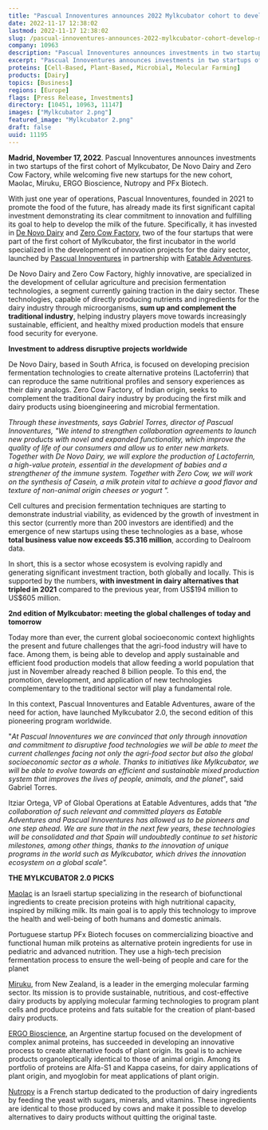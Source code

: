 ```yaml
---
title: "Pascual Innoventures announces 2022 Mylkcubator cohort to develop milk of the future"
date: 2022-11-17 12:38:02
lastmod: 2022-11-17 12:38:02
slug: /pascual-innoventures-announces-2022-mylkcubator-cohort-develop-milk-future
company: 10963
description: "Pascual Innoventures announces investments in two startups of the first cohort of Mylkcubator, De Novo Dairy and Zero Cow Factory, while welcoming five new startups for the new cohort, Maolac, Miruku, ERGO Bioscience, Nutropy and PFx Biotech."
excerpt: "Pascual Innoventures announces investments in two startups of the first cohort of Mylkcubator, De Novo Dairy and Zero Cow Factory, while welcoming five new startups for the new cohort, Maolac, Miruku, ERGO Bioscience, Nutropy and PFx Biotech."
proteins: [Cell-Based, Plant-Based, Microbial, Molecular Farming]
products: [Dairy]
topics: [Business]
regions: [Europe]
flags: [Press Release, Investments]
directory: [10451, 10963, 11147]
images: ["Mylkcubator 2.png"]
featured_image: "Mylkcubator 2.png"
draft: false
uuid: 11195
---
```

**Madrid, November 17, 2022**. Pascual Innoventures announces
investments in two startups of the first cohort of Mylkcubator, De Novo
Dairy and Zero Cow Factory, while welcoming five new startups for the
new cohort, Maolac, Miruku, ERGO Bioscience, Nutropy and PFx Biotech.

With just one year of operations, Pascual Innoventures, founded in 2021
to promote the food of the future, has already made its first
significant capital investment demonstrating its clear commitment to
innovation and fulfilling its goal to help to develop the milk of the
future. Specifically, it has invested in [De Novo
Dairy](https://www.denovodairy.com/) and [Zero Cow
Factory](https://zerocowfactory.com/), two of the four startups that
were part of the first cohort of Mylkcubator, the first incubator in the
world specialized in the development of innovation projects for the
dairy sector, launched by [Pascual
Innoventures](https://pascualinnoventures.com/) in partnership with
[Eatable Adventures](https://eatableadventures.com/).

De Novo Dairy and Zero Cow Factory, highly innovative, are specialized
in the development of cellular agriculture and precision fermentation
technologies, a segment currently gaining traction in the dairy sector.
These technologies, capable of directly producing nutrients and
ingredients for the dairy industry through microorganisms, **sum up and
complement the traditional industry**, helping industry players move
towards increasingly sustainable, efficient, and healthy mixed
production models that ensure food security for everyone. 

**Investment to address disruptive projects worldwide**

De Novo Dairy, based in South Africa, is focused on developing precision
fermentation technologies to create alternative proteins (Lactoferrin)
that can reproduce the same nutritional profiles and sensory experiences
as their dairy analogs. Zero Cow Factory, of Indian origin, seeks to
complement the traditional dairy industry by producing the first milk
and dairy products using bioengineering and microbial fermentation.

*Through these investments, says Gabriel Torres, director of Pascual
Innoventures, \"We intend to strengthen collaboration agreements to
launch new products with novel and expanded functionality, which improve
the quality of life of our consumers and allow us to enter new markets.
Together with De Novo Dairy, we will explore the production of
Lactoferrin, a high-value protein, essential in the development of
babies and a strengthener of the immune system. Together with Zero Cow,
we will work on the synthesis of Casein, a milk protein vital to achieve
a good flavor and texture of non-animal origin cheeses or yogurt \".*

Cell cultures and precision fermentation techniques are starting to
demonstrate industrial viability, as evidenced by the growth of
investment in this sector (currently more than 200 investors are
identified) and the emergence of new startups using these technologies
as a base, whose **total business value now exceeds \$5.316 million**,
according to Dealroom data.

In short, this is a sector whose ecosystem is evolving rapidly and
generating significant investment traction, both globally and locally.
This is supported by the numbers, **with investment in dairy
alternatives that tripled in 2021** compared to the previous year, from
US\$194 million to US\$605 million.

**2nd edition of Mylkcubator: meeting the global challenges of today and
tomorrow**

Today more than ever, the current global socioeconomic context
highlights the present and future challenges that the agri-food industry
will have to face. Among them, is being able to develop and apply
sustainable and efficient food production models that allow feeding a
world population that just in November already reached 8 billion people.
To this end, the promotion, development, and application of new
technologies complementary to the traditional sector will play a
fundamental role.

In this context, Pascual Innoventures and Eatable Adventures, aware of
the need for action, have launched Mylkcubator 2.0, the second edition
of this pioneering program worldwide.

\"*At Pascual Innoventures we are convinced that only through innovation
and commitment to disruptive food technologies we will be able to meet
the current challenges facing not only the agri-food sector but also the
global socioeconomic sector as a whole. Thanks to initiatives like
Mylkcubator, we will be able to evolve towards an efficient and
sustainable mixed production system that improves the lives of people,
animals, and the planet*\", said Gabriel Torres.

Itziar Ortega, VP of Global Operations at Eatable Adventures, adds that
*\"the collaboration of such relevant and committed players as Eatable
Adventures and Pascual Innoventures has allowed us to be pioneers and
one step ahead. We are sure that in the next few years, these
technologies will be consolidated and that Spain will undoubtedly
continue to set historic milestones, among other things, thanks to the
innovation of unique programs in the world such as Mylkcubator, which
drives the innovation ecosystem on a global scale\".*

**THE MYLKCUBATOR 2.0 PICKS**

[Maolac](https://www.maolac.com/) is an Israeli startup specializing in
the research of biofunctional ingredients to create precision proteins
with high nutritional capacity, inspired by milking milk. Its main goal
is to apply this technology to improve the health and well-being of both
humans and domestic animals.

Portuguese startup PFx Biotech focuses on commercializing bioactive and
functional human milk proteins as alternative protein ingredients for
use in pediatric and advanced nutrition. They use a high-tech precision
fermentation process to ensure the well-being of people and care for the
planet

[Miruku](https://miruku.com/), from New Zealand, is a leader in the
emerging molecular farming sector. Its mission is to provide
sustainable, nutritious, and cost-effective dairy products by applying
molecular farming technologies to program plant cells and produce
proteins and fats suitable for the creation of plant-based dairy
products.

[ERGO Bioscience](https://ergofoods.com/index-es.php), an Argentine
startup focused on the development of complex animal proteins, has
succeeded in developing an innovative process to create alternative
foods of plant origin. Its goal is to achieve products organoleptically
identical to those of animal origin. Among its portfolio of proteins are
Alfa-S1 and Kappa caseins, for dairy applications of plant origin, and
myoglobin for meat applications of plant origin.

[Nutropy](https://nutropy.com/) is a French startup dedicated to the
production of dairy ingredients by feeding the yeast with sugars,
minerals, and vitamins. These ingredients are identical to those
produced by cows and make it possible to develop alternatives to dairy
products without quitting the original taste.
